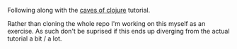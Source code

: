 Following along with the [caves of clojure](http://stevelosh.com/blog/2012/07/caves-of-clojure-02/) tutorial.

Rather than cloning the whole repo I'm working on this myself as an exercise. As such don't be suprised if this ends up diverging from the actual tutorial a bit / a lot.
